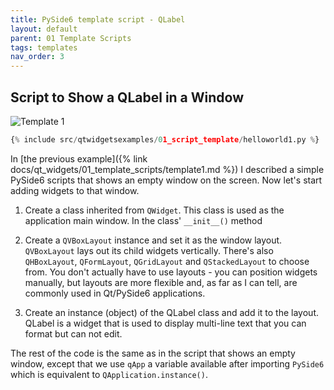 ```yaml
---
title: PySide6 template script - QLabel
layout: default
parent: 01 Template Scripts
tags: templates
nav_order: 3
---
```


## Script to Show a QLabel in a Window

![Template 1](/blog/images/qtwidgetsexamples/01_template_scripts/02_helloworld1.png)

```python
{% include src/qtwidgetsexamples/01_script_template/helloworld1.py %}
```

In [the previous example]({% link docs/qt_widgets/01_template_scripts/template1.md %}) I described a simple PySide6 scripts that shows an empty  window on the screen. Now let's start adding widgets to that window.

1. Create a class inherited from `QWidget`. This class is used as the application main window. In the class' `__init__()` method

2. Create a `QVBoxLayout` instance and set it as the window layout. `QVBoxLayout` lays out its child widgets vertically. There's also `QHBoxLayout`, `QFormLayout`, `QGridLayout` and `QStackedLayout` to choose from. You don't actually have to use layouts - you can position widgets manually, but layouts are more flexible and, as far as I can tell, are commonly used in Qt/PySide6 applications.

3. Create an instance (object) of the QLabel class and add it to the layout. QLabel is a widget that is used to display multi-line text that you can format but can not edit.

The rest of the code is the same as in the script that shows an empty window, except that we use `qApp` a variable available after importing `PySide6` which is equivalent to `QApplication.instance()`.